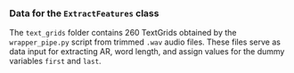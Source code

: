 ### Data for the `ExtractFeatures` class

The `text_grids` folder contains 260 TextGrids obtained by the `wrapper_pipe.py` script from trimmed `.wav` audio files. These files serve as data input for extracting AR, word length, and assign values for the dummy variables `first` and `last`.
